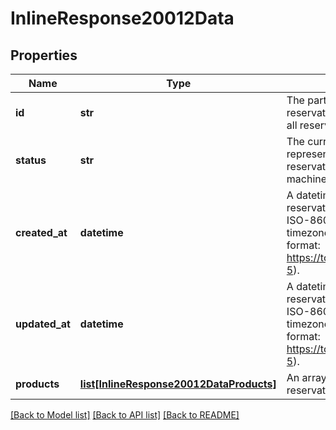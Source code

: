 # InlineResponse20012Data

## Properties
Name | Type | Description | Notes
------------ | ------------- | ------------- | -------------
**id** | **str** | The partner-generated id for this reservation. This id must be unique across all reservations. | 
**status** | **str** | The current status for this reservation. This represents the current state of the reservation in the reservation lifecycle state machine.  | 
**created_at** | **datetime** | A datetime representing when the reservation was created. The format is ISO-8601 combined date and time with timezone (also known as Internet date/time format: https://tools.ietf.org/html/rfc3339#section-5).  | [optional] 
**updated_at** | **datetime** | A datetime representing when the reservation was last updated. The format is ISO-8601 combined date and time with timezone (also known as Internet date/time format: https://tools.ietf.org/html/rfc3339#section-5).  | 
**products** | [**list[InlineResponse20012DataProducts]**](InlineResponse20012DataProducts.md) | An array of products involved with this reservation | 

[[Back to Model list]](../README.md#documentation-for-models) [[Back to API list]](../README.md#documentation-for-api-endpoints) [[Back to README]](../README.md)

